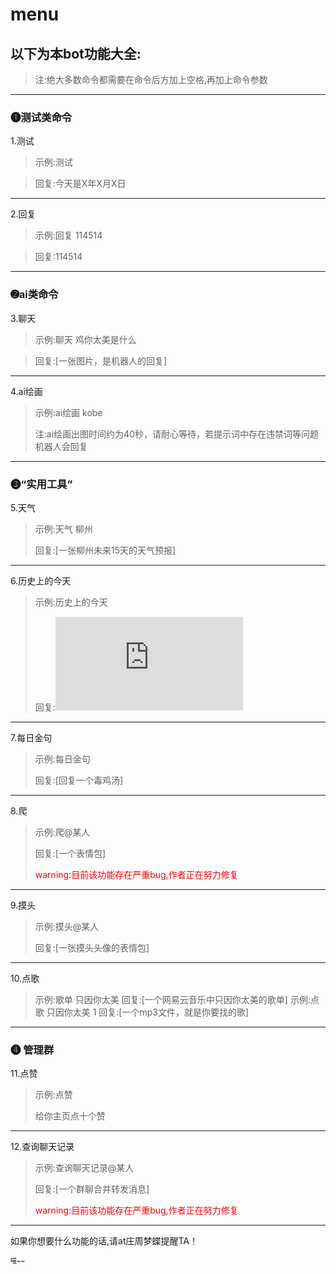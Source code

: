 # menu

## 以下为本bot功能大全:

> 注:绝大多数命令都需要在命令后方加上空格,再加上命令参数

---

### ➊测试类命令

1.测试

> 示例:测试

> 回复:今天是X年X月X日

---

2.回复

> 示例:回复 114514

> 回复:114514

---

### ➋ai类命令

3.聊天

> 示例:聊天 鸡你太美是什么

> 回复:[一张图片，是机器人的回复]

---

4.ai绘画

> 示例:ai绘画 kobe
> 
> 注:ai绘画出图时间约为40秒，请耐心等待，若提示词中存在违禁词等问题机器人会回复

---

### ➌“实用工具”

5.天气

> 示例:天气 柳州
> 
> 回复:[一张柳州未来15天的天气预报]

---

6.历史上的今天

> 示例:历史上的今天
> 
> 回复:![](https://xiaoapi.cn/API/lssdjt_pic.php)

---

7.每日金句

> 示例:每日金句
> 
> 回复:[回复一个毒鸡汤]

---

8.爬

> 示例:爬@某人
> 
> 回复:[一个表情包]
> 
> <font color=red>warning:目前该功能存在严重bug,作者正在努力修复</font>

---

9.摸头

> 示例:摸头@某人
> 
> 回复:[一张摸头头像的表情包]

---

10.点歌
>示例:歌单 只因你太美
>回复:[一个网易云音乐中只因你太美的歌单]
>示例:点歌 只因你太美 1
>回复:[一个mp3文件，就是你要找的歌]

---

### ➍ 管理群

11.点赞

> 示例:点赞
> 
> 给你主页点十个赞

---

12.查询聊天记录

> 示例:查询聊天记录@某人
> 
> 回复:[一个群聊合并转发消息]
> 
> <font color=red>warning:目前该功能存在严重bug,作者正在努力修复</font>

---

如果你想要什么功能的话,请at庄周梦蝶提醒TA！

<font size=1> 喵~~ </font>
